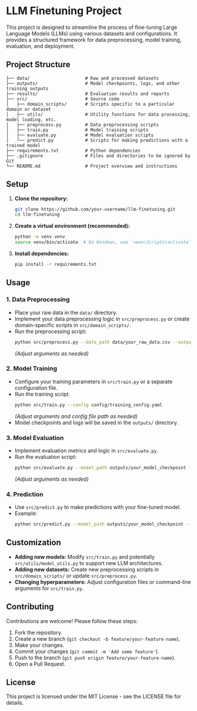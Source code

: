 # LLM Finetuning Project

This project is designed to streamline the process of fine-tuning Large Language Models (LLMs) using various datasets and configurations. It provides a structured framework for data preprocessing, model training, evaluation, and deployment.

## Project Structure

```
├── data/                     # Raw and processed datasets
├── outputs/                  # Model checkpoints, logs, and other training outputs
├── results/                  # Evaluation results and reports
├── src/                      # Source code
│   ├── domain_scripts/       # Scripts specific to a particular domain or dataset
│   ├── utils/                # Utility functions for data processing, model loading, etc.
│   ├── preprocess.py         # Data preprocessing scripts
│   ├── train.py              # Model training scripts
│   ├── evaluate.py           # Model evaluation scripts
│   └── predict.py            # Scripts for making predictions with a trained model
├── requirements.txt          # Python dependencies
├── .gitignore                # Files and directories to be ignored by Git
└── README.md                 # Project overview and instructions
```

## Setup

1. **Clone the repository:**
   ```bash
   git clone https://github.com/your-username/llm-finetuning.git
   cd llm-finetuning
   ```

2. **Create a virtual environment (recommended):**
   ```bash
   python -m venv venv
   source venv/bin/activate  # On Windows, use `venv\Scripts\activate`
   ```

3. **Install dependencies:**
   ```bash
   pip install -r requirements.txt
   ```

## Usage

### 1. Data Preprocessing

- Place your raw data in the `data/` directory.
- Implement your data preprocessing logic in `src/preprocess.py` or create domain-specific scripts in `src/domain_scripts/`.
- Run the preprocessing script:
  ```bash
  python src/preprocess.py --data_path data/your_raw_data.csv --output_path data/processed_data.json
  ```
  *(Adjust arguments as needed)*

### 2. Model Training

- Configure your training parameters in `src/train.py` or a separate configuration file.
- Run the training script:
  ```bash
  python src/train.py --config config/training_config.yaml
  ```
  *(Adjust arguments and config file path as needed)*
- Model checkpoints and logs will be saved in the `outputs/` directory.

### 3. Model Evaluation

- Implement evaluation metrics and logic in `src/evaluate.py`.
- Run the evaluation script:
  ```bash
  python src/evaluate.py --model_path outputs/your_model_checkpoint --data_path data/test_data.json --results_path results/evaluation_summary.txt
  ```
  *(Adjust arguments as needed)*

### 4. Prediction

- Use `src/predict.py` to make predictions with your fine-tuned model.
- Example:
  ```bash
  python src/predict.py --model_path outputs/your_model_checkpoint --input_text "Translate this English text to French: Hello, world!"
  ```

## Customization

- **Adding new models:** Modify `src/train.py` and potentially `src/utils/model_utils.py` to support new LLM architectures.
- **Adding new datasets:** Create new preprocessing scripts in `src/domain_scripts/` or update `src/preprocess.py`.
- **Changing hyperparameters:** Adjust configuration files or command-line arguments for `src/train.py`.

## Contributing

Contributions are welcome! Please follow these steps:
1. Fork the repository.
2. Create a new branch (`git checkout -b feature/your-feature-name`).
3. Make your changes.
4. Commit your changes (`git commit -m 'Add some feature'`).
5. Push to the branch (`git push origin feature/your-feature-name`).
6. Open a Pull Request.

## License

This project is licensed under the MIT License - see the LICENSE file for details.
